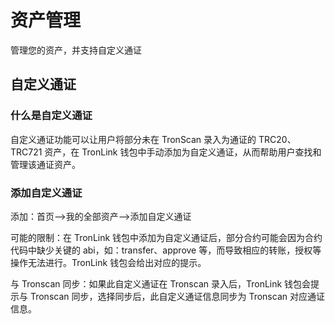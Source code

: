 # 资产管理

管理您的资产，并支持自定义通证


## 自定义通证

### **什么是自定义通证**

自定义通证功能可以让用户将部分未在 TronScan 录入为通证的 TRC20、TRC721 资产，在 TronLink 钱包中手动添加为自定义通证，从而帮助用户查找和管理该通证资产。

### **添加自定义通证**

添加：首页-->我的全部资产-->添加自定义通证

可能的限制：在 TronLink 钱包中添加为自定义通证后，部分合约可能会因为合约代码中缺少关键的 abi，如：transfer、approve 等，而导致相应的转账，授权等操作无法进行。TronLink 钱包会给出对应的提示。

与 Tronscan 同步：如果此自定义通证在 Tronscan 录入后，TronLink 钱包会提示与 Tronscan 同步，选择同步后，此自定义通证信息同步为 Tronscan 对应通证信息。